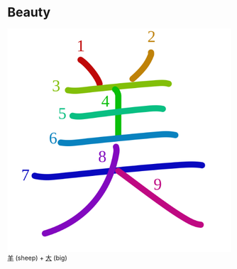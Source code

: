 # Beauty
![7f8e](Kanji/kanji-colorize/7f8e.svg)
[羊](Kanji/kanji-dict/羊.md) (sheep) + [大](Kanji/kanji-dict/大.md) (big) 